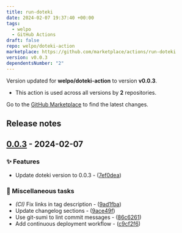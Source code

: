 ```yaml
---
title: run-doteki
date: 2024-02-07 19:37:40 +00:00
tags:
  - welpo
  - GitHub Actions
draft: false
repo: welpo/doteki-action
marketplace: https://github.com/marketplace/actions/run-doteki
version: v0.0.3
dependentsNumber: "2"
---
```



Version updated for **welpo/doteki-action** to version **v0.0.3**.
- This action is used across all versions by **2** repositories.

Go to the [GitHub Marketplace](https://github.com/marketplace/actions/run-doteki) to find the latest changes.

## Release notes

## [0.0.3](https://github.com/welpo/doteki-action/compare/v0.0.2..v0.0.3) - 2024-02-07

### ✨ Features

- Update doteki version to 0.0.3 - ([7ef0dea](https://github.com/welpo/doteki-action/commit/7ef0dea975052b28876e41583f1835f8dcfd9384))

### 🔧 Miscellaneous tasks

- *(CI)* Fix links in tag description - ([9ad1fba](https://github.com/welpo/doteki-action/commit/9ad1fbadedd430f79d7a15efd8dbd4f61ce3aafd))
- Update changelog sections - ([9ace49f](https://github.com/welpo/doteki-action/commit/9ace49f2ae3fb57bc7903ca5e600ae3810a35a9b))
- Use git-sumi to lint commit messages - ([86c6261](https://github.com/welpo/doteki-action/commit/86c6261fde4576f4d88245d8093ed87528ebb5e5))
- Add continuous deployment workflow - ([c9cf2f6](https://github.com/welpo/doteki-action/commit/c9cf2f659b5f0ec93b1133d461aa0390afee37b1))

